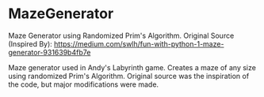 # MazeGenerator
Maze Generator using Randomized Prim's Algorithm. Original Source (Inspired By): https://medium.com/swlh/fun-with-python-1-maze-generator-931639b4fb7e

Maze generator used in Andy's Labyrinth game. Creates a maze of any size using randomized Prim's Algorithm. Original source was the inspiration of the code, but major modifications were made. 
